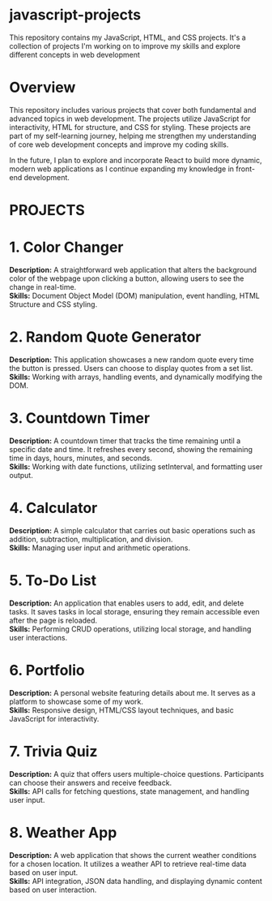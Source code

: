 # javascript-projects
This repository contains my JavaScript, HTML, and CSS projects. It's a collection of projects I'm working on to improve my skills and explore different concepts in web development

# Overview
This repository includes various projects that cover both fundamental and advanced topics in web development. The projects utilize JavaScript for interactivity, HTML for structure, and CSS for styling. These projects are part of my self-learning journey, helping me strengthen my understanding of core web development concepts and improve my coding skills.

In the future, I plan to explore and incorporate React to build more dynamic, modern web applications as I continue expanding my knowledge in front-end development.

# PROJECTS

# 1. Color Changer  
**Description:** A straightforward web application that alters the background color of the webpage upon clicking a button, allowing users to see the change in real-time.  
**Skills:** Document Object Model (DOM) manipulation, event handling, HTML Structure and CSS styling.  

# 2. Random Quote Generator  
**Description:** This application showcases a new random quote every time the button is pressed. Users can choose to display quotes from a set list.  
**Skills:** Working with arrays, handling events, and dynamically modifying the DOM.  

# 3. Countdown Timer
**Description:** A countdown timer that tracks the time remaining until a specific date and time. It refreshes every second, showing the remaining time in days, hours, minutes, and seconds.  
**Skills:** Working with date functions, utilizing setInterval, and formatting user output.  

# 4. Calculator  
**Description:** A simple calculator that carries out basic operations such as addition, subtraction, multiplication, and division.  
**Skills:** Managing user input and arithmetic operations.  

# 5. To-Do List  
**Description:** An application that enables users to add, edit, and delete tasks. It saves tasks in local storage, ensuring they remain accessible even after the page is reloaded.  
**Skills:** Performing CRUD operations, utilizing local storage, and handling user interactions.  

# 6. Portfolio   
**Description:** A personal website featuring details about me. It serves as a platform to showcase some of my work.  
**Skills:** Responsive design, HTML/CSS layout techniques, and basic JavaScript for interactivity.  

# 7. Trivia Quiz  
**Description:** A quiz that offers users multiple-choice questions. Participants can choose their answers and receive feedback.  
**Skills:** API calls for fetching questions, state management, and handling user input.  

# 8. Weather App  
**Description:** A web application that shows the current weather conditions for a chosen location. It utilizes a weather API to retrieve real-time data based on user input.  
**Skills:** API integration, JSON data handling, and displaying dynamic content based on user interaction.  
